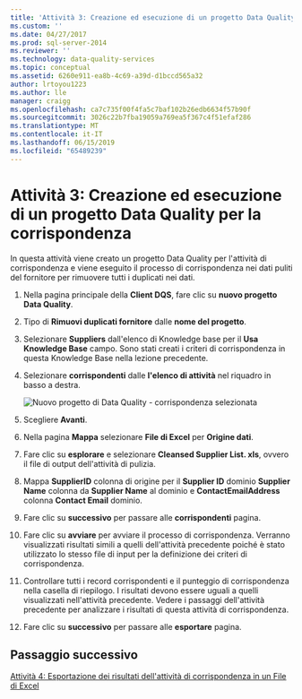 ```yaml
---
title: 'Attività 3: Creazione ed esecuzione di un progetto Data Quality per la corrispondenza | Microsoft Docs'
ms.custom: ''
ms.date: 04/27/2017
ms.prod: sql-server-2014
ms.reviewer: ''
ms.technology: data-quality-services
ms.topic: conceptual
ms.assetid: 6260e911-ea8b-4c69-a39d-d1bccd565a32
author: lrtoyou1223
ms.author: lle
manager: craigg
ms.openlocfilehash: ca7c735f00f4fa5c7baf102b26edb6634f57b90f
ms.sourcegitcommit: 3026c22b7fba19059a769ea5f367c4f51efaf286
ms.translationtype: MT
ms.contentlocale: it-IT
ms.lasthandoff: 06/15/2019
ms.locfileid: "65489239"
---
```

# <a name="task-3-creating-and-running-a-data-quality-project-for-matching"></a>Attività 3: Creazione ed esecuzione di un progetto Data Quality per la corrispondenza
  In questa attività viene creato un progetto Data Quality per l'attività di corrispondenza e viene eseguito il processo di corrispondenza nei dati puliti del fornitore per rimuovere tutti i duplicati nei dati.  
  
1.  Nella pagina principale della **Client DQS**, fare clic su **nuovo progetto Data Quality**.  
  
2.  Tipo di **Rimuovi duplicati fornitore** dalle **nome del progetto**.  
  
3.  Selezionare **Suppliers** dall'elenco di Knowledge base per il **Usa Knowledge Base** campo. Sono stati creati i criteri di corrispondenza in questa Knowledge Base nella lezione precedente.  
  
4.  Selezionare **corrispondenti** dalle **l'elenco di attività** nel riquadro in basso a destra.  
  
     ![Nuovo progetto di Data Quality - corrispondenza selezionata](../../2014/tutorials/media/et-creatingandrunningadqpformatching.jpg "nuovo progetto di Data Quality - corrispondenza selezionata")  
  
5.  Scegliere **Avanti**.  
  
6.  Nella pagina **Mappa** selezionare **File di Excel** per **Origine dati**.  
  
7.  Fare clic su **esplorare** e selezionare **Cleansed Supplier List. xls**, ovvero il file di output dell'attività di pulizia.  
  
8.  Mappa **SupplierID** colonna di origine per il **Supplier ID** dominio **Supplier Name** colonna da **Supplier Name** al dominio e **ContactEmailAddress** colonna **Contact Email** dominio.  
  
9. Fare clic su **successivo** per passare alle **corrispondenti** pagina.  
  
10. Fare clic su **avviare** per avviare il processo di corrispondenza. Verranno visualizzati risultati simili a quelli dell'attività precedente poiché è stato utilizzato lo stesso file di input per la definizione dei criteri di corrispondenza.  
  
11. Controllare tutti i record corrispondenti e il punteggio di corrispondenza nella casella di riepilogo. I risultati devono essere uguali a quelli visualizzati nell'attività precedente. Vedere i passaggi dell'attività precedente per analizzare i risultati di questa attività di corrispondenza.  
  
12. Fare clic su **successivo** per passare alle **esportare** pagina.  
  
## <a name="next-step"></a>Passaggio successivo  
 [Attività 4: Esportazione dei risultati dell'attività di corrispondenza in un File di Excel](../../2014/tutorials/task-4-exporting-the-results-from-matching-activity-to-an-excel-file.md)  
  
  
